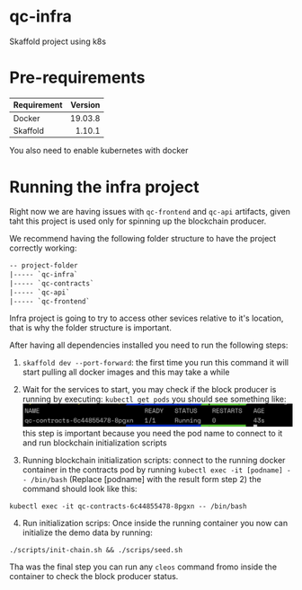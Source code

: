 # qc-infra

Skaffold project using k8s

# Pre-requirements

| Requirement | Version |
| ----------- | ------: |
| Docker      | 19.03.8 |
| Skaffold    |  1.10.1 |

You also need to enable kubernetes with docker

# Running the infra project

Right now we are having issues with `qc-frontend` and `qc-api` artifacts, given taht this project is used only for spinning up the blockchain producer.

We recommend having the following folder structure to have the project correctly working:

```
-- project-folder
|----- `qc-infra`
|----- `qc-contracts`
|----- `qc-api`
|----- `qc-frontend`
```

Infra project is going to try to access other sevices relative to it's location, that is why the folder structure is important.

After having all dependencies installed you need to run the following steps:

1. `skaffold dev --port-forward`:
   the first time you run this command it will start pulling all docker images and this may take a while

2. Wait for the services to start, you may check if the block producer is running by executing: `kubectl get pods` you should see something like:
![running pods](/running-pods.png) this step is important because you need the pod name to connect to it and run blockchain initialization scripts

3. Running blockchain initialization scripts: connect to the running docker container in the contracts pod by running `kubectl exec -it [podname] -- /bin/bash` (Replace [podname] with the result form step 2) the command should look like this: 
```
kubectl exec -it qc-contracts-6c44855478-8pgxn -- /bin/bash
```

4. Run initialization scrips: Once inside the running container you now can initialize the demo data by running:
```
./scripts/init-chain.sh && ./scrips/seed.sh
```

Tha was the final step you can run any `cleos` command fromo inside the container to check the block producer status.